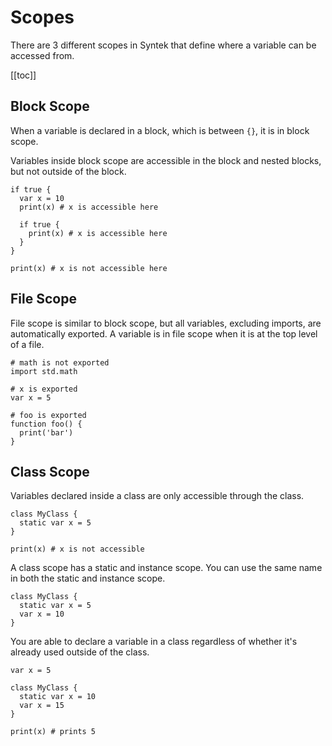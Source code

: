# Scopes

There are 3 different scopes in Syntek that define where a variable can be accessed from.

[[toc]]

## Block Scope

When a variable is declared in a block, which is between `{}`, it is in block scope.

Variables inside block scope are accessible in the block and nested blocks, but not outside of the block.

```syntek
if true {
  var x = 10
  print(x) # x is accessible here

  if true {
    print(x) # x is accessible here
  }
}

print(x) # x is not accessible here
```

## File Scope

File scope is similar to block scope, but all variables, excluding imports, are automatically exported. A variable is in file scope when it is at the top level of a file.

```syntek
# math is not exported
import std.math

# x is exported
var x = 5

# foo is exported
function foo() {
  print('bar')
}
```

## Class Scope

Variables declared inside a class are only accessible through the class.

```syntek
class MyClass {
  static var x = 5
}

print(x) # x is not accessible
```

A class scope has a static and instance scope. You can use the same name in both the static and instance scope.

```syntek
class MyClass {
  static var x = 5
  var x = 10
}
```

You are able to declare a variable in a class regardless of whether it's already used outside of the class.

```syntek
var x = 5

class MyClass {
  static var x = 10
  var x = 15
}

print(x) # prints 5
```
